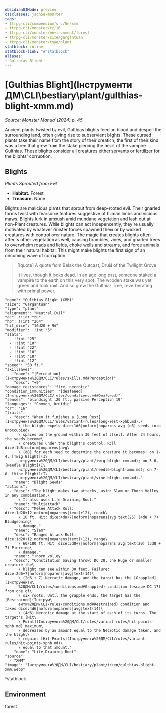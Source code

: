 ```yaml
---
obsidianUIMode: preview
cssclasses: json5e-monster
tags:
- ttrpg-cli/compendium/src/5e/xmm
- ttrpg-cli/monster/cr/16
- ttrpg-cli/monster/environment/forest
- ttrpg-cli/monster/size/gargantuan
- ttrpg-cli/monster/type/plant
statblock: inline
statblock-link: "#^statblock"
aliases:
- Gulthias Blight
---
```

# [Gulthias Blight](Інструменти ДМ\CLI\bestiary\plant/gulthias-blight-xmm.md)
*Source: Monster Manual (2024) p. 45*  

Ancient plants twisted by evil, Gulthias blights feed on blood and despoil the surrounding land, often giving rise to subservient blights. These cursed plants take their name from the story of their creation; the first of their kind was a tree that grew from the stake piercing the heart of the vampire Gulthias. These blights consider all creatures either servants or fertilizer for the blights' corruption.

## Blights

*Plants Sprouted from Evil*

- **Habitat.** Forest  
- **Treasure.** None  

Blights are malicious plants that sprout from deep-rooted evil. Their gnarled forms twist with fearsome features suggestive of human limbs and vicious maws. Blights lurk in ambush amid mundane vegetation and lash out at non-Plant creatures. While blights can act independently, they're usually motivated by whatever sinister forces spawned them or by wicked creatures with control over nature. The magic that creates blights often affects other vegetation as well, causing brambles, vines, and gnarled trees to overwhelm roads and fields, choke wells and streams, and force animals from their natural habitat. This might make blights the first sign of an oncoming wave of corruption.

> [!quote] A quote from Belak the Outcast, Druid of the Twilight Grove  
> 
> It lives, though it looks dead. In an age long past, someone staked a vampire to the earth on this very spot. The wooden stake was yet green and took root. And so grew the Gulthias Tree, reverberating with primal power.


```statblock
"name": "Gulthias Blight (XMM)"
"size": "Gargantuan"
"type": "plant"
"alignment": "Neutral Evil"
"ac": !!int "20"
"hp": !!int "264"
"hit_dice": "16d20 + 96"
"modifier": !!int "5"
"stats":
  - !!int "25"
  - !!int "10"
  - !!int "22"
  - !!int "10"
  - !!int "18"
  - !!int "12"
"speed": "50 ft."
"skillsaves":
  - "name": "[Perception](Інструменти%20ДМ/CLI/rules/skills.md#Perception)"
    "desc": "+9"
"damage_resistances": "fire, necrotic"
"condition_immunities": "[deafened](Інструменти%20ДМ/CLI/rules/conditions.md#Deafened)"
"senses": "blindsight 120 ft., passive Perception 19"
"languages": "Common, Druidic"
"cr": "16"
"traits":
  - "desc": "When it finishes a [Long Rest](Інструменти%20ДМ/CLI/rules/variant-rules/long-rest-xphb.md),\
      \ the blight expels dice:1d6|noform|noparens|avg (d6) seeds into unoccupied\
      \ spaces on the ground within 30 feet of itself. After 24 hours, the seeds become\
      \ creatures under the blight's control. Roll dice:1d8|noform|noparens|avg\
      \ (d8) for each seed to determine the creature it becomes: on 1-4, [Twig Blight](І\
      нструменти%20ДМ/CLI/bestiary/plant/twig-blight-xmm.md); on 5-6, [Needle Blight](І\
      нструменти%20ДМ/CLI/bestiary/plant/needle-blight-xmm.md); on 7-8, [Vine Blight](І\
      нструменти%20ДМ/CLI/bestiary/plant/vine-blight-xmm.md)."
    "name": "Blight Seeds"
"actions":
  - "desc": "The blight makes two attacks, using Slam or Thorn Volley in any combination.\
      \ It also uses Life-Draining Root."
    "name": "Multiattack"
  - "desc": "Melee Attack Roll: dice:1d20+12|noform|noparens|text(+12), reach\
      \ 10 ft. Hit: dice:4d8+7|noform|noparens|avg|text(25) (4d8 + 7) Bludgeoning\
      \ damage."
    "name": "Slam"
  - "desc": "Ranged Attack Roll: dice:1d20+12|noform|noparens|text(+12), range\
      \ 60/180 ft. Hit: dice:3d8+7|noform|noparens|avg|text(20) (3d8 + 7) Piercing\
      \ damage."
    "name": "Thorn Volley"
  - "desc": "Constitution Saving Throw: DC 20, one Huge or smaller creature the\
      \ blight can see within 30 feet. Failure: dice:2d6+7|noform|noparens|avg|text(14)\
      \ (2d6 + 7) Necrotic damage, and the target has the [Grappled](Інструменти\
      %20ДМ/CLI/rules/conditions.md#Grappled) condition (escape DC 17) from one of\
      \ six roots. Until the grapple ends, the target has the [Restrained](Інструм\
      енти%20ДМ/CLI/rules/conditions.md#Restrained) condition and takes dice:4d6|noform|noparens|avg|text(14)\
      \ (4d6) Necrotic damage at the start of each of its turns. The target's [Hit\
      \ Point](Інструменти%20ДМ/CLI/rules/variant-rules/hit-points-xphb.md) maximum\
      \ decreases by an amount equal to the Necrotic damage taken, and the blight\
      \ regains [Hit Points](Інструменти%20ДМ/CLI/rules/variant-rules/hit-points-xphb.md)\
      \ equal to that amount."
    "name": "Life-Draining Root"
"source":
  - "XMM"
"image": "Інструменти%20ДМ/CLI/bestiary/plant/token/gulthias-blight-xmm.webp"
```
^statblock

## Environment

forest